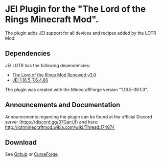 # JEI Plugin for the "The Lord of the Rings Minecraft Mod".
The plugin adds JEI support for all devices and recipes added by the LOTR Mod.
## Dependencies
JEI LOTR has the following dependencies:
- [The Lord of the Rings Mod Renewed v3.0](https://www.curseforge.com/minecraft/mc-mods/the-lord-of-the-rings-mod-renewed/files)
- [JEI 1.16.5-7.6.4.86](https://www.curseforge.com/minecraft/mc-mods/jei/files/all)

The plugin was created with the MinecraftForge version "1.16.5-36.1.0".  
## Announcements and Documentation
Announcements regarding the plugin can be found at the official Discord server (https://discord.gg/37GanUf) and here: http://lotrminecraftmod.wikia.com/wiki/Thread:174874
## Download
See [Github](https://github.com/CraftedMods/jei-lotr/releases) or [CurseForge](https://www.curseforge.com/minecraft/mc-mods/jei-lotr/files).
